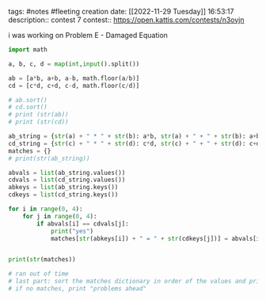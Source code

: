 tags: #notes #fleeting
creation date: [[2022-11-29 Tuesday]] 16:53:17
description:: contest 7
contest:: https://open.kattis.com/contests/n3ovjn

i was working on Problem E - Damaged Equation
```python
import math

a, b, c, d = map(int,input().split())

ab = [a*b, a+b, a-b, math.floor(a/b)]
cd = [c*d, c+d, c-d, math.floor(c/d)]

# ab.sort()
# cd.sort()
# print (str(ab))
# print (str(cd))

ab_string = {str(a) + " * " + str(b): a*b, str(a) + " + " + str(b): a+b, str(a) + " - " + str(b): a-b, str(a) + " / " + str(b): math.floor(a/b)}
cd_string = {str(c) + " * " + str(d): c*d, str(c) + " + " + str(d): c+d, str(c) + " - " + str(d): c-d, str(c) + " / " + str(d): math.floor(c/d)}
matches = {}
# print(str(ab_string))

abvals = list(ab_string.values())
cdvals = list(cd_string.values())
abkeys = list(ab_string.keys())
cdkeys = list(cd_string.keys())

for i in range(0, 4):
    for j in range(0, 4):
        if abvals[i] == cdvals[j]:
            print("yes")
            matches[str(abkeys[i]) + " = " + str(cdkeys[j])] = abvals[i]


print(str(matches))

# ran out of time
# last part: sort the matches dictionary in order of the values and print the keys
# if no matches, print "problems ahead"
```
